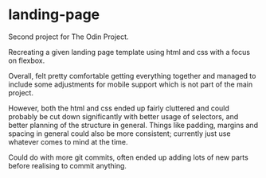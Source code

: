 # landing-page

Second project for The Odin Project.

Recreating a given landing page template using html and css with a focus on flexbox.

Overall, felt pretty comfortable getting everything together and managed to include some adjustments for mobile support which is not part of the main project. 

However, both the html and css ended up fairly cluttered and could probably be cut down significantly with better usage of selectors, and better planning of the structure in general. Things like padding, margins and spacing in general could also be more consistent; currently just use whatever comes to mind at the time.

Could do with more git commits, often ended up adding lots of new parts before realising to commit anything. 

